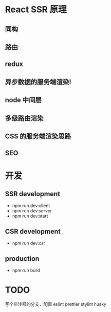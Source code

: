 # React SSR 原理

## 同构

## 路由

## redux

## 异步数据的服务端渲染!

## node 中间层

## 多级路由渲染

## CSS 的服务端渲染思路


## SEO

# 开发

## SSR development

- npm run dev:client
- npm run dev:server
- npm run dev:start

## CSR development

- npm run dev:csr

## production

- npm run build

# TODO
写个带注释的分支，配置 eslint prettier stylint husky